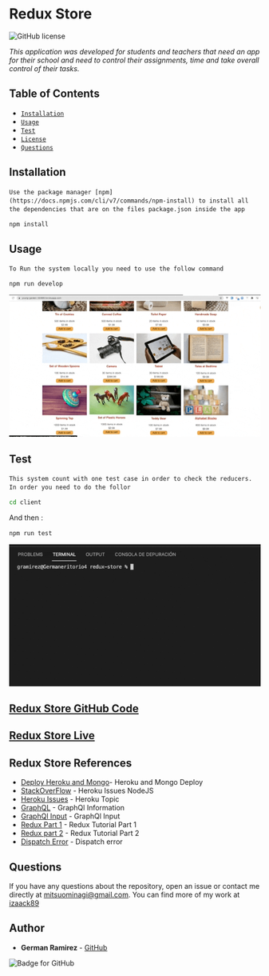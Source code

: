 # Redux Store

![GitHub license](https://img.shields.io/badge/Licenses-MIT-blue.svg)

_This application was developed for students and teachers that need an app for their school and need to control their assignments, time and take overall control of their tasks._ 

## Table of Contents

- [`Installation`](#installation)
- [`Usage`](#usage)
- [`Test`](#test)
- [`License`](#license)
- [`Questions`](#questions)

## Installation

`Use the package manager [npm](https://docs.npmjs.com/cli/v7/commands/npm-install) to install all the dependencies that are on the files package.json inside the app`

```bash
npm install
```

## Usage

`To Run the system locally you need to use the follow command`

```bash
npm run develop
```

![System View](./readmeFiles/mern.gif)


## Test

`This system count with one test case in order to check the reducers. In order you need to do the follor `

```bash
cd client
```
And then :

```bash
npm run test
```
![Test View](./readmeFiles/mern-test.gif)

## [Redux Store GitHub Code](https://github.com/izaack89/book-search-engine)

## [Redux Store Live](https://young-garden-30489.herokuapp.com/ )

## Redux Store References
- [Deploy Heroku and Mongo](https://coding-boot-camp.github.io/full-stack/mongodb/deploy-with-heroku-and-mongodb-atlas)- Heroku and Mongo Deploy
- [StackOverFlow](https://stackoverflow.com/questions/18660474/push-rejected-failed-to-compile-node-js-app-heroku) - Heroku Issues NodeJS
- [Heroku Issues](https://help.heroku.com/6235QYN4/why-is-my-node-js-build-failing-because-of-no-matching-node-versions) - Heroku Topic
- [GraphQL](https://graphql.org/graphql-js/) - GraphQl Information
- [GraphQl Input](https://graphql.org/graphql-js/mutations-and-input-types/) - GraphQl Input
- [Redux Part 1](https://redux.js.org/tutorials/fundamentals/part-1-overview) - Redux Tutorial Part 1
- [Redux part 2](https://redux.js.org/tutorials/fundamentals/part-2-concepts-data-flow) - Redux Tutorial Part 2
- [Dispatch Error](https://stackoverflow.com/questions/35443167/dispatch-is-not-a-function-when-argument-to-maptodispatchtoprops-in-redux) - Dispatch error 


## Questions

If you have any questions about the repository, open an issue or contact me directly at mitsuominagi@gmail.com. You can find more of my work at [izaack89](https://github.com/izaack89)

## Author

- **German Ramirez** - [GitHub](https://github.com/izaack89/)

![Badge for GitHub](https://img.shields.io/github/languages/top/izaack89/redux-store?style=plastic&logo=github)
